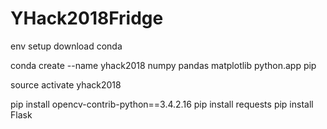 # YHack2018Fridge

env setup
download conda

conda create --name yhack2018 numpy pandas matplotlib python.app pip 

source activate yhack2018

pip install opencv-contrib-python==3.4.2.16
pip install requests
pip install Flask

